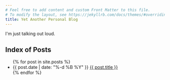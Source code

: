 ```yaml
---
# Feel free to add content and custom Front Matter to this file.
# To modify the layout, see https://jekyllrb.com/docs/themes/#overriding-theme-defaults
title: Yet Another Personal Blog
---
```


I'm just talking out loud.

## Index of Posts
<ul>
  {% for post in site.posts %}
    <li>
      {{ post.date | date: "%-d %B %Y" }} <a href="{{ post.url | relative_url }}">{{ post.title }}</a>
    </li>
  {% endfor %}
</ul>

